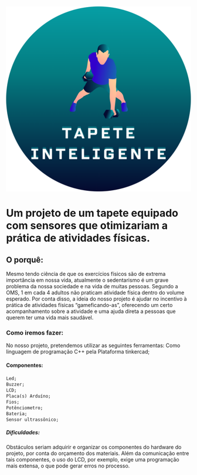 ![Logotipo](./img/2.png)

# Um projeto de um tapete equipado com sensores que otimizariam a prática de atividades físicas.

## O porquê:
Mesmo tendo ciência de que os exercícios físicos são de extrema importância em nossa vida, atualmente o sedentarismo é um grave problema da nossa sociedade e na vida de muitas pessoas. Segundo a OMS, 1 em cada 4 adultos não praticam atividade física dentro do volume esperado. Por conta disso, a ideia do nosso projeto é ajudar no incentivo à prática de atividades físicas “gameficando-as”, oferecendo um certo acompanhamento sobre a atividade e uma ajuda direta a pessoas que querem ter uma vida mais saudável.


### Como iremos fazer:

No nosso projeto, pretendemos utilizar as seguintes ferramentas: 
Como linguagem de programação C++ pela Plataforma tinkercad; 

#### Componentes: 
```
Led; 
Buzzer; 
LCD; 
Placa(s) Arduíno; 
Fios; 
Potênciometro; 
Bateria; 
Sensor ultrassônico; 
```

##### Dificuldades:
Obstáculos seriam adquirir e organizar os componentes do hardware do projeto, por conta do orçamento dos materiais. 
Além da comunicação entre tais componentes, o uso do LCD, por exemplo, exige uma programação mais extensa, o que pode gerar erros no processo.
